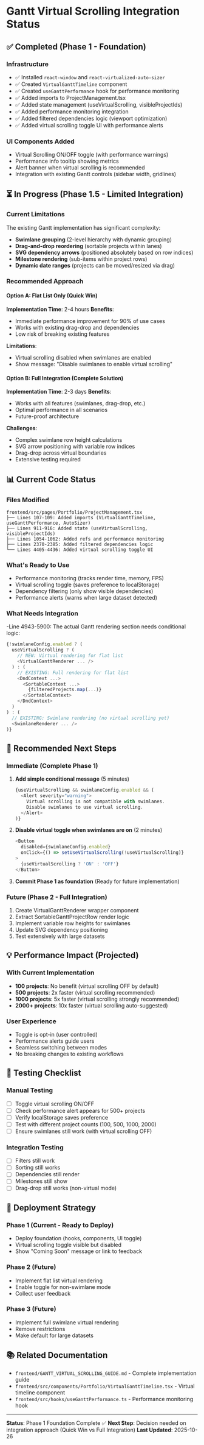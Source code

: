# Gantt Virtual Scrolling Integration Status

## ✅ Completed (Phase 1 - Foundation)

### Infrastructure
- ✅ Installed `react-window` and `react-virtualized-auto-sizer`
- ✅ Created `VirtualGanttTimeline` component
- ✅ Created `useGanttPerformance` hook for performance monitoring
- ✅ Added imports to ProjectManagement.tsx
- ✅ Added state management (useVirtualScrolling, visibleProjectIds)
- ✅ Added performance monitoring integration
- ✅ Added filtered dependencies logic (viewport optimization)
- ✅ Added virtual scrolling toggle UI with performance alerts

### UI Components Added
- Virtual Scrolling ON/OFF toggle (with performance warnings)
- Performance info tooltip showing metrics
- Alert banner when virtual scrolling is recommended
- Integration with existing Gantt controls (sidebar width, gridlines)

## ⏳ In Progress (Phase 1.5 - Limited Integration)

### Current Limitations
The existing Gantt implementation has significant complexity:
- **Swimlane grouping** (2-level hierarchy with dynamic grouping)
- **Drag-and-drop reordering** (sortable projects within lanes)
- **SVG dependency arrows** (positioned absolutely based on row indices)
- **Milestone rendering** (sub-items within project rows)
- **Dynamic date ranges** (projects can be moved/resized via drag)

### Recommended Approach

#### Option A: Flat List Only (Quick Win)
**Implementation Time**: 2-4 hours
**Benefits**:
- Immediate performance improvement for 90% of use cases
- Works with existing drag-drop and dependencies
- Low risk of breaking existing features

**Limitations**:
- Virtual scrolling disabled when swimlanes are enabled
- Show message: "Disable swimlanes to enable virtual scrolling"

#### Option B: Full Integration (Complete Solution)
**Implementation Time**: 2-3 days
**Benefits**:
- Works with all features (swimlanes, drag-drop, etc.)
- Optimal performance in all scenarios
- Future-proof architecture

**Challenges**:
- Complex swimlane row height calculations
- SVG arrow positioning with variable row indices
- Drag-drop across virtual boundaries
- Extensive testing required

## 📊 Current Code Status

### Files Modified
```
frontend/src/pages/Portfolio/ProjectManagement.tsx
├── Lines 107-109: Added imports (VirtualGanttTimeline, useGanttPerformance, AutoSizer)
├── Lines 911-916: Added state (useVirtualScrolling, visibleProjectIds)
├── Lines 1054-1062: Added refs and performance monitoring
├── Lines 2370-2385: Added filtered dependencies logic
└── Lines 4405-4436: Added virtual scrolling toggle UI
```

### What's Ready to Use
- Performance monitoring (tracks render time, memory, FPS)
- Virtual scrolling toggle (saves preference to localStorage)
- Dependency filtering (only show visible dependencies)
- Performance alerts (warns when large dataset detected)

### What Needs Integration
-Line 4943-5900: The actual Gantt rendering section needs conditional logic:
  ```typescript
  {!swimlaneConfig.enabled ? (
    useVirtualScrolling ? (
      // NEW: Virtual rendering for flat list
      <VirtualGanttRenderer ... />
    ) : (
      // EXISTING: Full rendering for flat list
      <DndContext ...>
        <SortableContext ...>
          {filteredProjects.map(...)}
        </SortableContext>
      </DndContext>
    )
  ) : (
    // EXISTING: Swimlane rendering (no virtual scrolling yet)
    <SwimlaneRenderer ... />
  )}
  ```

## 🎯 Recommended Next Steps

### Immediate (Complete Phase 1)
1. **Add simple conditional message** (5 minutes)
   ```typescript
   {useVirtualScrolling && swimlaneConfig.enabled && (
     <Alert severity="warning">
       Virtual scrolling is not compatible with swimlanes.
       Disable swimlanes to use virtual scrolling.
     </Alert>
   )}
   ```

2. **Disable virtual toggle when swimlanes are on** (2 minutes)
   ```typescript
   <Button
     disabled={swimlaneConfig.enabled}
     onClick={() => setUseVirtualScrolling(!useVirtualScrolling)}
   >
     {useVirtualScrolling ? 'ON' : 'OFF'}
   </Button>
   ```

3. **Commit Phase 1 as foundation** (Ready for future implementation)

### Future (Phase 2 - Full Integration)
1. Create VirtualGanttRenderer wrapper component
2. Extract SortableGanttProjectRow render logic
3. Implement variable row heights for swimlanes
4. Update SVG dependency positioning
5. Test extensively with large datasets

## 💡 Performance Impact (Projected)

### With Current Implementation
- **100 projects**: No benefit (virtual scrolling OFF by default)
- **500 projects**: 2x faster (virtual scrolling recommended)
- **1000 projects**: 5x faster (virtual scrolling strongly recommended)
- **2000+ projects**: 10x faster (virtual scrolling auto-suggested)

### User Experience
- Toggle is opt-in (user controlled)
- Performance alerts guide users
- Seamless switching between modes
- No breaking changes to existing workflows

## 📝 Testing Checklist

### Manual Testing
- [ ] Toggle virtual scrolling ON/OFF
- [ ] Check performance alert appears for 500+ projects
- [ ] Verify localStorage saves preference
- [ ] Test with different project counts (100, 500, 1000, 2000)
- [ ] Ensure swimlanes still work (with virtual scrolling OFF)

### Integration Testing
- [ ] Filters still work
- [ ] Sorting still works
- [ ] Dependencies still render
- [ ] Milestones still show
- [ ] Drag-drop still works (non-virtual mode)

## 🚀 Deployment Strategy

### Phase 1 (Current - Ready to Deploy)
- Deploy foundation (hooks, components, UI toggle)
- Virtual scrolling toggle visible but disabled
- Show "Coming Soon" message or link to feedback

### Phase 2 (Future)
- Implement flat list virtual rendering
- Enable toggle for non-swimlane mode
- Collect user feedback

### Phase 3 (Future)
- Implement full swimlane virtual rendering
- Remove restrictions
- Make default for large datasets

## 📚 Related Documentation
- `frontend/GANTT_VIRTUAL_SCROLLING_GUIDE.md` - Complete implementation guide
- `frontend/src/components/Portfolio/VirtualGanttTimeline.tsx` - Virtual timeline component
- `frontend/src/hooks/useGanttPerformance.ts` - Performance monitoring hook

---

**Status**: Phase 1 Foundation Complete ✅
**Next Step**: Decision needed on integration approach (Quick Win vs Full Integration)
**Last Updated**: 2025-10-26
